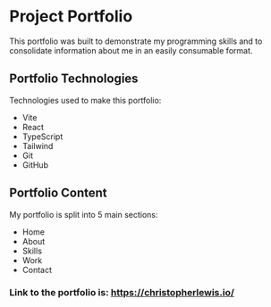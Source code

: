 # Project Portfolio

This portfolio was built to demonstrate my programming skills and to consolidate information about me in an easily consumable format.

## Portfolio Technologies

Technologies used to make this portfolio:

-   Vite
-   React
-   TypeScript
-   Tailwind
-   Git
-   GitHub

## Portfolio Content

My portfolio is split into 5 main sections:

-   Home
-   About
-   Skills
-   Work
-   Contact

### Link to the portfolio is: https://christopherlewis.io/
